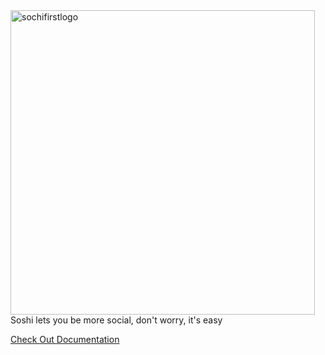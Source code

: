 <img width="487" alt="sochifirstlogo" src="https://user-images.githubusercontent.com/7444521/57988722-6d34ff80-7a46-11e9-9f85-2373878b9d0d.png">
Soshi lets you be more social, don't worry, it's easy

[Check Out Documentation](https://drive.google.com/drive/folders/1-B3-4H3phJHao_QWJKSkqqyker4vBZC7?usp=sharing)
